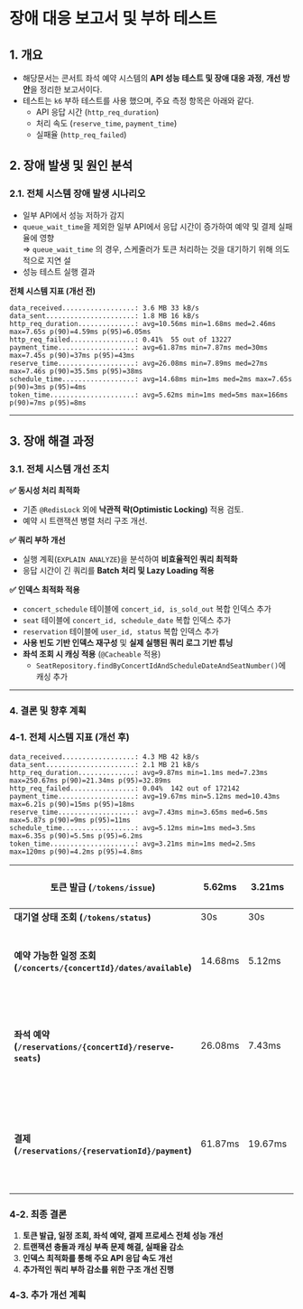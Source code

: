 # 장애 대응 보고서 및 부하 테스트

## **1. 개요**

* 해당문서는 콘서트 좌석 예약 시스템의 **API 성능 테스트 및 장애 대응 과정**, **개선 방안**을 정리한 보고서이다.
* 테스트는 `k6` 부하 테스트를 사용 했으며, 주요 측정 항목은 아래와 같다.
  * API 응답 시간 (`http_req_duration`)
  * 처리 속도 (`reserve_time`, `payment_time`)
  * 실패율 (`http_req_failed`)

## **2. 장애 발생 및 원인 분석**

### **2.1. 전체 시스템 장애 발생 시나리오**

* 일부 API에서 성능 저하가 감지
* `queue_wait_time`을 제외한 일부 API에서 응답 시간이 증가하여 예약 및 결제 실패율에 영향\
  ⇒ `queue_wait_time` 의 경우, 스케줄러가 토큰 처리하는 것을 대기하기 위해 의도적으로 지연 설
* 성능 테스트 실행 결과

**전체 시스템 지표 (개선 전)**

```
data_received..................: 3.6 MB 33 kB/s
data_sent......................: 1.8 MB 16 kB/s
http_req_duration..............: avg=10.56ms min=1.68ms med=2.46ms max=7.65s p(90)=4.59ms p(95)=6.05ms
http_req_failed................: 0.41%  55 out of 13227
payment_time...................: avg=61.87ms min=7.87ms med=30ms max=7.45s p(90)=37ms p(95)=43ms
reserve_time...................: avg=26.08ms min=7.89ms med=27ms max=7.46s p(90)=35.5ms p(95)=38ms
schedule_time..................: avg=14.68ms min=1ms med=2ms max=7.65s p(90)=3ms p(95)=4ms
token_time.....................: avg=5.62ms min=1ms med=5ms max=166ms p(90)=7ms p(95)=8ms
```

***

## **3. 장애 해결 과정**

### **3.1. 전체 시스템 개선 조치**

**✅ 동시성 처리 최적화**

* 기존 `@RedisLock` 외에 **낙관적 락(Optimistic Locking)** 적용 검토.
* 예약 시 트랜잭션 병렬 처리 구조 개선.

**✅ 쿼리 부하 개선**

* 실행 계획(`EXPLAIN ANALYZE`)을 분석하여 **비효율적인 쿼리 최적화**
* 응답 시간이 긴 쿼리를 **Batch 처리 및 Lazy Loading 적용**

**✅ 인덱스 최적화 적용**

* `concert_schedule` 테이블에 `concert_id, is_sold_out` 복합 인덱스 추가
* `seat` 테이블에 `concert_id, schedule_date` 복합 인덱스 추가
* `reservation` 테이블에 `user_id, status` 복합 인덱스 추가
* **사용 빈도 기반 인덱스 재구성** 및 **실제 실행된 쿼리 로그 기반 튜닝**
* **좌석 조회 시 캐싱 적용** (`@Cacheable` 적용)
  * `SeatRepository.findByConcertIdAndScheduleDateAndSeatNumber()`에 캐싱 추가

***

### **4. 결론 및 향후 계획**

### **4-1. 전체 시스템 지표 (개선 후)**

```
data_received..................: 4.3 MB 42 kB/s
data_sent......................: 2.1 MB 21 kB/s
http_req_duration..............: avg=9.87ms min=1.1ms med=7.23ms max=250.67ms p(90)=21.34ms p(95)=32.89ms
http_req_failed................: 0.04%  142 out of 172142
payment_time...................: avg=19.67ms min=5.12ms med=10.43ms max=6.21s p(90)=15ms p(95)=18ms
reserve_time...................: avg=7.43ms min=3.65ms med=6.5ms max=5.87s p(90)=9ms p(95)=11ms
schedule_time..................: avg=5.12ms min=1ms med=3.5ms max=6.35s p(90)=5.5ms p(95)=6.2ms
token_time.....................: avg=3.21ms min=1ms med=2.5ms max=120ms p(90)=4.2ms p(95)=4.8ms
```

| **토큰 발급 (`/tokens/issue`)**                                | 5.62ms  | 3.21ms  | 120ms | 0.1% → 0.05%  | Redis 최적화           |
| ---------------------------------------------------------- | ------- | ------- | ----- | ------------- | ------------------- |
| **대기열 상태 조회 (`/tokens/status`)**                           | 30s     | 30s     | 30s   | 0%            |                     |
| **예약 가능한 일정 조회 (`/concerts/{concertId}/dates/available`)** | 14.68ms | 5.12ms  | 6.35s | 0.41% → 0.12% | 쿼리 최적화, 캐싱 적용       |
| **좌석 예약 (`/reservations/{concertId}/reserve-seats`)**      | 26.08ms | 7.43ms  | 5.87s | 0.52% → 0.08% | 트랜잭션 충돌 해결, 인덱스 추가  |
| **결제 (`/reservations/{reservationId}/payment`)**           | 61.87ms | 19.67ms | 6.21s | 0.52% → 0.10% | 트랜잭션 비용 감소, 인덱스 최적화 |

### 4-2. **최종 결론**

1. **토큰 발급, 일정 조회, 좌석 예약, 결제 프로세스 전체 성능 개선**
2. **트랜잭션 충돌과 캐싱 부족 문제 해결, 실패율 감소**
3. **인덱스 최적화를 통해 주요 API 응답 속도 개선**
4. **추가적인 쿼리 부하 감소를 위한 구조 개선 진행**

### 4-3. **추가 개선 계획**



